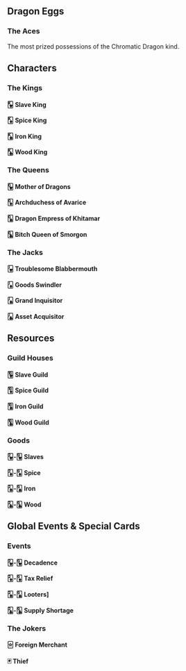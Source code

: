 ## Dragon Eggs

### The Aces
The most prized possessions of the Chromatic Dragon kind.

## Characters

### The Kings

#### 🂾 Slave King

#### 🃎 Spice King

#### 🂮 Iron King

#### 🃞 Wood King

### The Queens

#### 🂽 Mother of Dragons

#### 🃍 Archduchess of Avarice

#### 🂭 Dragon Empress of Khitamar

#### 🃝 Bitch Queen of Smorgon

### The Jacks

#### 🂻 Troublesome Blabbermouth

#### 🃋 Goods Swindler

#### 🂫 Grand Inquisitor

#### 🃛 Asset Acquisitor

## Resources
 
### Guild Houses

#### 🂺 Slave Guild

#### 🃊 Spice Guild

#### 🂪 Iron Guild

#### 🃚 Wood Guild

### Goods

#### 🂲-🂹 Slaves

#### 🃂-🃉 Spice

#### 🂢-🂩 Iron

#### 🃒-🃙 Wood

## Global Events & Special Cards

### Events

#### 🂲-🂹 Decadence

#### 🃂-🃉 Tax Relief

#### 🂢-🂩 Looters]

#### 🃒-🃙 Supply Shortage


### The Jokers

#### 🃟 Foreign Merchant

#### 🃏 Thief
